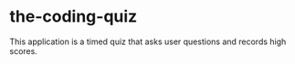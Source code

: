 # the-coding-quiz
This application is a timed quiz that asks user questions and records high scores.
